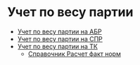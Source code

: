 # Учет по весу партии

* [Учет по весу партии на АБР](uchet-po-vesu-partii-na-abr.md)
* [Учет по весу партии на СПР](uchet-po-vesu-partii-na-spr.md)
* [Учет по весу партии на ТК](uchet-po-vesu-partii-na-tk/)
  * [Справочник Расчет факт норм](uchet-po-vesu-partii-na-tk/spravochnik-raschet-fakt-norm.md)
